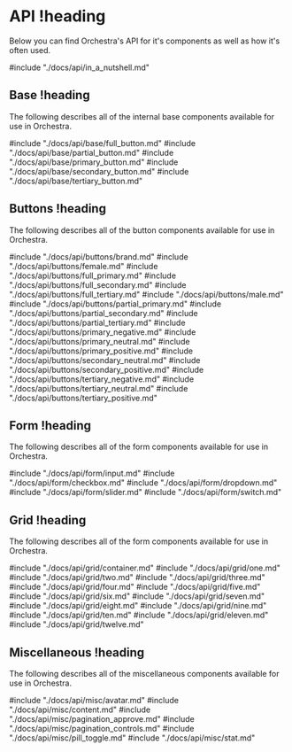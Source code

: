 # API !heading

Below you can find Orchestra's API for it's components as well as how it's often used.

#include "./docs/api/in_a_nutshell.md"

## Base !heading

The following describes all of the internal base components available for use in Orchestra.

#include "./docs/api/base/full_button.md"
#include "./docs/api/base/partial_button.md"
#include "./docs/api/base/primary_button.md"
#include "./docs/api/base/secondary_button.md"
#include "./docs/api/base/tertiary_button.md"

## Buttons !heading

The following describes all of the button components available for use in Orchestra.

#include "./docs/api/buttons/brand.md"
#include "./docs/api/buttons/female.md"
#include "./docs/api/buttons/full_primary.md"
#include "./docs/api/buttons/full_secondary.md"
#include "./docs/api/buttons/full_tertiary.md"
#include "./docs/api/buttons/male.md"
#include "./docs/api/buttons/partial_primary.md"
#include "./docs/api/buttons/partial_secondary.md"
#include "./docs/api/buttons/partial_tertiary.md"
#include "./docs/api/buttons/primary_negative.md"
#include "./docs/api/buttons/primary_neutral.md"
#include "./docs/api/buttons/primary_positive.md"
#include "./docs/api/buttons/secondary_neutral.md"
#include "./docs/api/buttons/secondary_positive.md"
#include "./docs/api/buttons/tertiary_negative.md"
#include "./docs/api/buttons/tertiary_neutral.md"
#include "./docs/api/buttons/tertiary_positive.md"

## Form !heading

The following describes all of the form components available for use in Orchestra.

#include "./docs/api/form/input.md"
#include "./docs/api/form/checkbox.md"
#include "./docs/api/form/dropdown.md"
#include "./docs/api/form/slider.md"
#include "./docs/api/form/switch.md"

## Grid !heading

The following describes all of the form components available for use in Orchestra.

#include "./docs/api/grid/container.md"
#include "./docs/api/grid/one.md"
#include "./docs/api/grid/two.md"
#include "./docs/api/grid/three.md"
#include "./docs/api/grid/four.md"
#include "./docs/api/grid/five.md"
#include "./docs/api/grid/six.md"
#include "./docs/api/grid/seven.md"
#include "./docs/api/grid/eight.md"
#include "./docs/api/grid/nine.md"
#include "./docs/api/grid/ten.md"
#include "./docs/api/grid/eleven.md"
#include "./docs/api/grid/twelve.md"

## Miscellaneous !heading

The following describes all of the miscellaneous components available for use in Orchestra.

#include "./docs/api/misc/avatar.md"
#include "./docs/api/misc/content.md"
#include "./docs/api/misc/pagination_approve.md"
#include "./docs/api/misc/pagination_controls.md"
#include "./docs/api/misc/pill_toggle.md"
#include "./docs/api/misc/stat.md"
